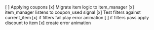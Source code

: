 [ ] Applying coupons
  [x] Migrate item logic to item_manager
  [x] item_manager listens to coupon_used signal
  [x] Test filters against current_item
  [x] if filters fail play error animation
  [ ] if filters pass apply discount to item 
  [x] create error animation